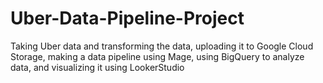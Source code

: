 # Uber-Data-Pipeline-Project
Taking Uber data and transforming the data, uploading it to Google Cloud Storage, making a data pipeline using Mage, using BigQuery to analyze data, and visualizing it using LookerStudio

